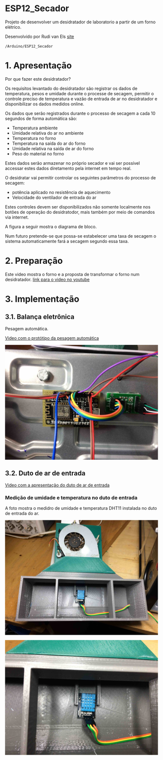 # ESP12_Secador
Projeto de desenvolver um desidratador de laboratorio a partir de um forno elétrico.

Desenvolvido por Rudi van Els [site](http://fga.unb.br/rudi.van) 
 
`/Arduino/ESP12_Secador`


# 1. Apresentação 

Por que fazer este desidratador?

Os requisitos levantado do desidratador são registrar os dados de temperatura, pesos e umidade durante o processe de secagem, permitir o controle preciso de temperatura e vazão de entrada de ar no desidratador e disponibilizar os dados medidos online.

Os dados que serão registrados durante o processo de secagem a cada 10 segundos de forma automática são:

- Temperatura ambiente 
- Umidade relativa do ar no ambiente
- Temperatura no forno
- Temperatura na saída do ar do forno
- Umidade relativa na saída de ar do forno
- Peso do material no forno

Estes dados serão armazenar no próprio secador e vai ser possível accessar estes dados diretamento pela internet em tempo real.

O desidratar vai permitir controlar os seguintes parâmetros do processo de secagem:

- potência aplicado no resistência de aquecimento
- Velocidade do ventilador de entrada do ar

Estes controles devem ser disponibilizados não somente localmente nos botões de operação do desidratodor, mais também por meio de  comandos via internet.

A figura a seguir mostra o diagrama de bloco. 

Num futuro pretende-se que possa-se estabelecer uma taxa de secagem o sistema automaticamente fará a secagem segundo essa taxa.

# 2. Preparação

Este video mostra o forno e a proposta de transformar o forno num desidratador. [link para o video no youtube](https://www.youtube.com/watch?v=agu5u9XPCK0)



# 3. Implementação


## 3.1. Balança eletrônica
Pesagem automática. 

[Video com o protótipo da pesagem automática](https://www.youtube.com/watch?v=mP0JLjlJqJM)

![](fotos/esp-hx11.jpg)


## 3.2. Duto de ar de entrada

[Video com a apresentação do duto de ar de entrada ](https://www.youtube.com/watch?v=D7OGNmsQnvQ)

### Medição de umidade e temperatura no duto de entrada

A foto mostra o medidro de umidade e temperatura DHT11 instalada no duto de entrada do ar.

![](fotos/duto-com-dht11.jpg) 


![](fotos/detalhe-dht11.jpg)





